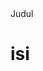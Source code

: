 <IDOCTYPE html>
  <html>
     <head>
         <tittle>Judul</tittle>
     </head>
     <body>
         <h1>isi</h1>
     </body>
  </html>
  
